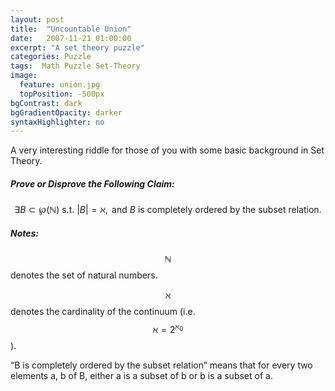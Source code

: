 ```yaml
---
layout: post
title:  "Uncountable Union"
date:   2007-11-21 01:00:00
excerpt: "A set theory puzzle"
categories: Puzzle
tags:  Math Puzzle Set-Theory
image:
  feature: union.jpg
  topPosition: -500px
bgContrast: dark
bgGradientOpacity: darker
syntaxHighlighter: no
---
```

A very interesting riddle for those of you with some basic background in Set Theory.

##### Prove or Disprove the Following Claim:

$$\exists B \subset \wp(\mathbb{N}) \text{ s.t. } |B| = \aleph, \text{ and } B \text{ is completely ordered by the subset relation}.$$

##### Notes:
$$\mathbb{N}$$ denotes the set of natural numbers.

$$\aleph$$ denotes the cardinality of the continuum (i.e. $$\aleph = 2^{\aleph_0}$$).

“B is completely ordered by the subset relation” means that for every two elements a, b of B, either a is a subset of b or b is a subset of a.
